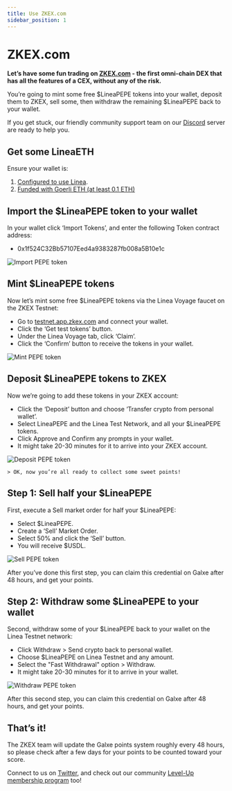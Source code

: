 ```yaml
---
title: Use ZKEX.com
sidebar_position: 1
---
```


# ZKEX.com

**Let’s have some fun trading on [ZKEX.com](https://zkex.com/) - the first omni-chain DEX that has all the features of a CEX, without any of the risk.**

You’re going to mint some free $LineaPEPE tokens into your wallet, deposit them to ZKEX, sell some, then withdraw the remaining $LineaPEPE back to your wallet.

If you get stuck, our friendly community support team on our [Discord](https://discord.gg/zkex) server are ready to help you.

## Get some LineaETH

Ensure your wallet is:

1. [Configured to use Linea](/use-mainnet/set-up-your-wallet.mdx).
2. [Funded with Goerli ETH (at least 0.1 ETH)](/build-on-linea/use-linea-testnet/fund.md#get-test-eth-on-goerli)

## Import the $LineaPEPE token to your wallet

In your wallet click ‘Import Tokens’, and enter the following Token contract address:

- 0x1f524C32Bb57107Eed4a9383287fb008a5B10e1c

![Import PEPE token](/img/quests/zkex/import-pepe-token.png)

## Mint $LineaPEPE tokens

Now let’s mint some free $LineaPEPE tokens via the Linea Voyage faucet on the ZKEX Testnet:

- Go to [testnet.app.zkex.com](https://testnet.app.zkex.com/) and connect your wallet.
- Click the ‘Get test tokens’ button.
- Under the Linea Voyage tab, click ‘Claim’.
- Click the ‘Confirm’ button to receive the tokens in your wallet.

![Mint PEPE token](/img/quests/zkex/mint-pepe-token.png)

## Deposit $LineaPEPE tokens to ZKEX

Now we’re going to add these tokens in your ZKEX account:

- Click the ‘Deposit’ button and choose ‘Transfer crypto from personal wallet’.
- Select LineaPEPE and the Linea Test Network, and all your $LineaPEPE tokens.
- Click Approve and Confirm any prompts in your wallet.
- It might take 20-30 minutes for it to arrive into your ZKEX account.

![Deposit PEPE token](/img/quests/zkex/deposit-pepe-token.png)

    > OK, now you’re all ready to collect some sweet points!

## Step 1: Sell half your $LineaPEPE

First, execute a Sell market order for half your $LineaPEPE:

- Select $LineaPEPE.
- Create a ‘Sell’ Market Order.
- Select 50% and click the ‘Sell’ button.
- You will receive $USDL.

![Sell PEPE token](/img/quests/zkex/sell-pepe-token.png)

After you’ve done this first step, you can claim this credential on Galxe after 48 hours, and get your points.

## Step 2: Withdraw some $LineaPEPE to your wallet

Second, withdraw some of your $LineaPEPE back to your wallet on the Linea Testnet network:

- Click Withdraw > Send crypto back to personal wallet.
- Choose $LineaPEPE on Linea Testnet and any amount.
- Select the "Fast Withdrawal" option > Withdraw.
- It might take 20-30 minutes for it to arrive in your wallet.

![Withdraw PEPE token](/img/quests/zkex/withdraw-pepe-token.png)

After this second step, you can claim this credential on Galxe after 48 hours, and get your points.

## That’s it!

The ZKEX team will update the Galxe points system roughly every 48 hours, so please check after a few days for your points to be counted toward your score.

Connect to us on [Twitter](https://twitter.com/ZKEX_Official), and check out our community [Level-Up membership program](https://zkex.zealy.io/) too!
